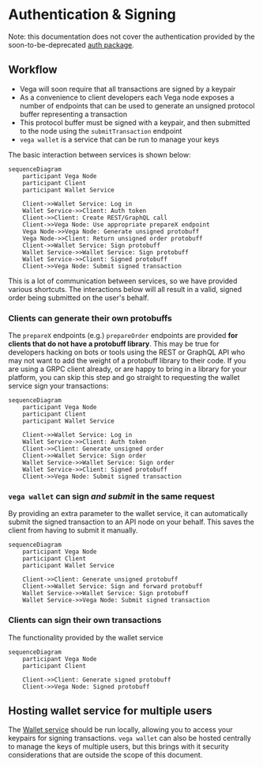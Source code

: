 Authentication & Signing
========================

Note: this documentation does not cover the authentication provided by the soon-to-be-deprecated [auth package](../auth/). 

## Workflow
- Vega will soon require that all transactions are signed by a keypair
- As a convenience to client developers each Vega node exposes a number of endpoints that can be used to generate an unsigned protocol buffer representing a transaction
- This protocol buffer must be signed with a keypair, and then submitted to the node using the `submitTransaction` endpoint
- `vega wallet` is a service that can be run to manage your keys

The basic interaction between services is shown below:

```mermaid
sequenceDiagram
    participant Vega Node
    participant Client
    participant Wallet Service

	Client->>Wallet Service: Log in
	Wallet Service->>Client: Auth token 
	Client->>Client: Create REST/GraphQL call 
	Client->>Vega Node: Use appropriate prepareX endpoint
	Vega Node->>Vega Node: Generate unsigned protobuff 
	Vega Node->>Client: Return unsigned order protobuff 
	Client->>Wallet Service: Sign protobuff
	Wallet Service->>Wallet Service: Sign protobuff 
	Wallet Service->>Client: Signed protobuff 
	Client->>Vega Node: Submit signed transaction 
```					

This is a lot of communication between services, so we have provided various shortcuts. The interactions below will all result in a valid, signed order being submitted on the user's behalf.

### Clients can generate their own protobuffs
The `prepareX` endpoints (e.g.) `prepareOrder` endpoints are provided **for clients that do not have a protobuff library**. This may be true for developers hacking on bots or tools using the REST or GraphQL API who may not want to add the weight of a protobuff library to their code. If you are using a GRPC client already, or are happy to bring in a library for your platform, you can skip this step and go straight to requesting the wallet service sign your transactions:

```mermaid
sequenceDiagram
    participant Vega Node
    participant Client
    participant Wallet Service

	Client->>Wallet Service: Log in
	Wallet Service->>Client: Auth token 
	Client->>Client: Generate unsigned order
	Client->>Wallet Service: Sign order
	Wallet Service->>Wallet Service: Sign order 
	Wallet Service->>Client: Signed protobuff 
	Client->>Vega Node: Submit signed transaction 
```					

### `vega wallet` can sign *and submit* in the same request
By providing an extra parameter to the wallet service, it can automatically submit the signed transaction to an API node on your behalf. This saves the client from having to submit it manually.

```mermaid
sequenceDiagram
    participant Vega Node
    participant Client
    participant Wallet Service

	Client->>Client: Generate unsigned protobuff
	Client->>Wallet Service: Sign and forward protobuff
	Wallet Service->>Wallet Service: Sign protobuff 
	Wallet Service->>Vega Node: Submit signed transaction
```					

### Clients can sign their own transactions
The functionality provided by the wallet service

```mermaid
sequenceDiagram
    participant Vega Node
    participant Client

	Client->>Client: Generate signed protobuff
	Client->>Vega Node: Signed protobuff 
```					

## Hosting wallet service for multiple users
The [Wallet service](../wallet/README.md) should be run locally, allowing you to access your keypairs for signing transactions. `vega wallet` can also be hosted centrally to manage the keys of multiple users, but this brings with it security considerations that are outside the scope of this document.

